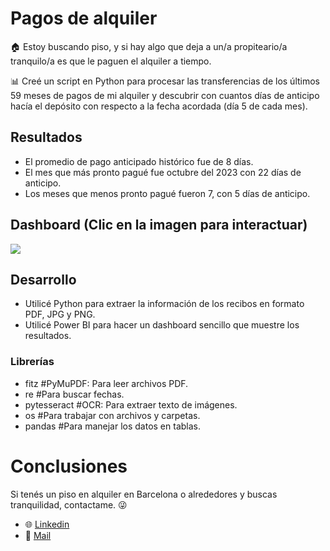# Pagos de alquiler

🏠 Estoy buscando piso, y si hay algo que deja a un/a propiteario/a tranquilo/a es que le paguen el alquiler a tiempo.

📊 Creé un script en Python para procesar las transferencias de los últimos 59 meses de pagos de mi alquiler y descubrir con cuantos días de anticipo hacía el depósito con respecto a la fecha acordada (día 5 de cada mes).

## Resultados
- El promedio de pago anticipado histórico fue de 8 días.
- El mes que más pronto pagué fue octubre del 2023 con 22 días de anticipo.
- Los meses que menos pronto pagué fueron 7, con 5 días de anticipo.

## Dashboard (Clic en la imagen para interactuar)
[![](https://github.com/user-attachments/assets/889674a1-9235-4226-8b08-0012b9610051)](https://app.powerbi.com/view?r=eyJrIjoiMzBlZjJkMzctNzFjZi00YWFjLWEzODQtNjY2NTdmNzZlOTkyIiwidCI6IjdlZDlkODIxLWIyNjUtNGZhMS04MTg2LTJkYmIzMjEwNWM3NSJ9)


## Desarrollo
- Utilicé Python para extraer la información de los recibos en formato PDF, JPG y PNG.
- Utilicé Power BI para hacer un dashboard sencillo que muestre los resultados.

### Librerías
- fitz  #PyMuPDF: Para leer archivos PDF.
- re  #Para buscar fechas.
- pytesseract  #OCR: Para extraer texto de imágenes.
- os  #Para trabajar con archivos y carpetas.
- pandas #Para manejar los datos en tablas.

# Conclusiones
Si tenés un piso en alquiler en Barcelona o alrededores y buscas tranquilidad, contactame. 😜
- 🌐 [Linkedin](https://www.linkedin.com/in/fhlabate/)
- 📧 [Mail](fhlabate@gmail.com)

